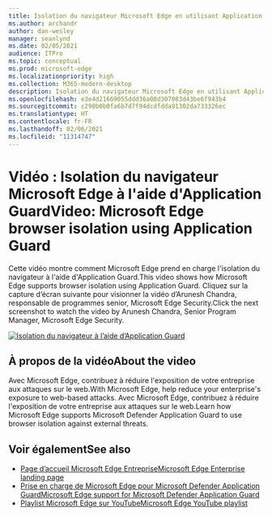 ```yaml
---
title: Isolation du navigateur Microsoft Edge en utilisant Application Guard
ms.author: archandr
author: dan-wesley
manager: seanlynd
ms.date: 02/05/2021
audience: ITPro
ms.topic: conceptual
ms.prod: microsoft-edge
ms.localizationpriority: high
ms.collection: M365-modern-desktop
description: Isolation du navigateur Microsoft Edge en utilisant Application Guard
ms.openlocfilehash: e3e4d21669055ddd36a08d307083d43be6f943b4
ms.sourcegitcommit: c290b0b0fa6b7d7f94dcdfdda91302da733326ec
ms.translationtype: HT
ms.contentlocale: fr-FR
ms.lasthandoff: 02/06/2021
ms.locfileid: "11314747"
---
```

# <span data-ttu-id="aa907-103">Vidéo : Isolation du navigateur Microsoft Edge à l'aide d'Application Guard</span><span class="sxs-lookup"><span data-stu-id="aa907-103">Video: Microsoft Edge browser isolation using Application Guard</span></span>

<span data-ttu-id="aa907-104">Cette vidéo montre comment Microsoft Edge prend en charge l'isolation du navigateur à l'aide d'Application Guard.</span><span class="sxs-lookup"><span data-stu-id="aa907-104">This video shows how Microsoft Edge supports browser isolation using Application Guard.</span></span> <span data-ttu-id="aa907-105">Cliquez sur la capture d’écran suivante pour visionner la vidéo d’Arunesh Chandra, responsable de programmes senior, Microsoft Edge Security.</span><span class="sxs-lookup"><span data-stu-id="aa907-105">Click the next screenshot to watch the video by Arunesh Chandra, Senior Program Manager, Microsoft Edge Security.</span></span>

[![Isolation du navigateur à l’aide d’Application Guard]( media/microsoft-edge-video-security-application-guard/0.png)](http://www.youtube.com/watch?v=zQjaRqNXMqw "Browser isolation using Application Guard")

## <span data-ttu-id="aa907-107">À propos de la vidéo</span><span class="sxs-lookup"><span data-stu-id="aa907-107">About the video</span></span>

<span data-ttu-id="aa907-108">Avec Microsoft Edge, contribuez à réduire l'exposition de votre entreprise aux attaques sur le web.</span><span class="sxs-lookup"><span data-stu-id="aa907-108">With Microsoft Edge, help reduce your enterprise's exposure to web-based attacks.</span></span> <span data-ttu-id="aa907-109">Avec Microsoft Edge, contribuez à réduire l'exposition de votre entreprise aux attaques sur le web.</span><span class="sxs-lookup"><span data-stu-id="aa907-109">Learn how Microsoft Edge supports Microsoft Defender Application Guard to use browser isolation against external threats.</span></span>

## <span data-ttu-id="aa907-110">Voir également</span><span class="sxs-lookup"><span data-stu-id="aa907-110">See also</span></span>

- [<span data-ttu-id="aa907-111">Page d’accueil Microsoft Edge Entreprise</span><span class="sxs-lookup"><span data-stu-id="aa907-111">Microsoft Edge Enterprise landing page</span></span>](https://aka.ms/EdgeEnterprise)
- [<span data-ttu-id="aa907-112">Prise en charge de Microsoft Edge pour Microsoft Defender Application Guard</span><span class="sxs-lookup"><span data-stu-id="aa907-112">Microsoft Edge support for Microsoft Defender Application Guard</span></span>](microsoft-edge-security-windows-defender-application-guard.md)
- [<span data-ttu-id="aa907-113">Playlist Microsoft Edge sur YouTube</span><span class="sxs-lookup"><span data-stu-id="aa907-113">Microsoft Edge YouTube playlist</span></span>](https://www.youtube.com/playlist?list=PLXtHYVsvn_b-uXh1tMeYpT-0iD8tD3tFy)
